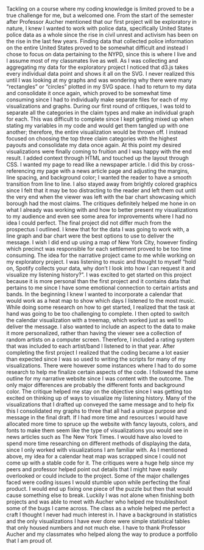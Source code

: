 Tackling on a course where my coding knowledge is limited proved to be a true challenge for me, but a welcomed one. From the start of the semester after Professor Aucher mentioned that our first project will be exploratory in nature, I knew I wanted to work with police data, specifically United States police data as a whole since the rise in civil unrest and activism has been on the rise in the last few years. Finding data that collected police information on the entire United States proved to be somewhat difficult and instead I chose to focus on data pertaining to the NYPD, since this is where I live and I assume most of my classmates live as well. 
As I was collecting and aggregating my data for the exploratory project I noticed that d3.js takes every individual data point and shows it all on the SVG. I never realized this until I was looking at my graphs and was wondering why there were many “rectangles” or “circles” plotted in my SVG space. I had to return to my data and consolidate it once again, which proved to be somewhat time consuming since I had to individually make separate files for each of my visualizations and graphs.
During our first round of critiques, I was told to separate all the categories in the claim types and make an individual graph for each. This was difficult to complete since I kept getting mixed up when stating my variables in my code and would get them tangled up with one another; therefore, the entire visualization would be thrown off. I instead focused on choosing the top three claim categories with the highest payouts and consolidate my data once again. 
At this point my desired visualizations were finally coming to fruition and I was happy with the end result. I added context through HTML and touched up the layout through CSS. I wanted my page to read like a newspaper article. I did this by cross-referencing my page with a news article page and adjusting the margins, line spacing, and background color; I wanted the reader to have a smooth transition from line to line. I also stayed away from brightly colored graphics since I felt that it may be too distracting to the reader and left them out until the very end when the viewer was left with the bar chart showcasing which borough had the most claims. 
The critiques definitely helped me hone in on what I already was working with and how to better present my visualizations to my audience and even see some area for improvements where I had no idea I could perfect. The final project did not differ much from the prospectus I outlined. I knew that for the data I was going to work with, a line graph and bar chart were the best options to use to deliver the message. I wish I did end up using a map of New York City, however finding which precinct was responsible for each settlement proved to be too time consuming. 
The idea for the narrative project came to me while working on my exploratory project. I was listening to music and thought to myself “hold on, Spotify collects your data, why don’t I look into how I can request it and visualize my listening history?”. I was excited to get started on this project because it is more personal than the first project and it contains data that pertains to me since I have some emotional connection to certain artists and bands. 
In the beginning I knew I wanted to incorporate a calendar that would work as a heat map to show which days I listened to the most music. While doing some research on how to get started, I realized that the task at hand was going to be too challenging to complete. I then opted to switch the calendar visualization with a treemap, which worked just as well to deliver the message. I also wanted to include an aspect to the data to make it more personalized, rather than having the viewer see a collection of random artists on a computer screen. Therefore, I included a rating system that was included to each artist/band I listened to in that year. After completing the first project I realized that the coding became a lot easier than expected since I was so used to writing the scripts for many of my visualizations. There were however some instances where I had to do some research to help me finalize certain aspects of the code. I followed the same outline for my narrative website since I was content with the outcome. The only major differences are probably the different fonts and background color. 
The critique helped me stay on the objective since I was getting too excited on thinking up of ways to visualize my listening history. Many of the visualizations that I drafted up conveyed the same message and to help fix this I consolidated my graphs to three that all had a unique purpose and message in the final draft. 
If I had more time and resources I would have allocated more time to spruce up the website with fancy layouts, colors, and fonts to make them seem like the type of visualizations you would see in news articles such as The New York Times. I would have also loved to spend more time researching on different methods of displaying the data, since I only worked with visualizations I am familiar with. As I mentioned above, my idea for a calendar heat map was scrapped since I could not come up with a stable code for it. The critiques were a huge help since my peers and professor helped point out details that I might have easily overlooked or could include to the project. Some of the major challenges faced were coding issues I would stumble upon while perfecting the final product. I would end up fixing one piece of the puzzle but then that would cause something else to break. Luckily I was not alone when finishing both projects and was able to meet with Aucher who helped me troubleshoot some of the bugs I came across. 
The class as a whole helped me perfect a craft I thought I never had much interest in. I have a background in statistics and the only visualizations I have ever done were simple statistical tables that only housed numbers and not much else. I have to thank Professor Aucher and my classmates who helped along the way to produce a portfolio that I am proud of. 
